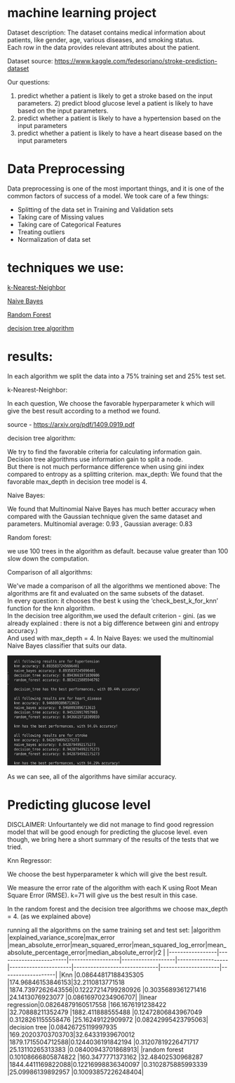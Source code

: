 #  machine learning project

Dataset description: 
The dataset contains medical information about patients, like gender, age, various diseases, and smoking status.  
Each row in the data provides relevant attributes about the patient.

Dataset source: https://www.kaggle.com/fedesoriano/stroke-prediction-dataset

Our questions:
1) predict whether a patient is likely to get a stroke based on the input parameters.                                                                     2) predict blood glucose level a patient is likely to have based on the input parameters.
3) predict whether a patient is likely to have a hypertension based on the input parameters
4) predict whether a patient is likely to have a heart disease based on the input parameters

# Data Preprocessing
Data preprocessing is one of the most important things, and it is one of the common factors of success of a model.
We took care of a few things:

* Splitting of the data set in Training and Validation sets
* Taking care of Missing values
* Taking care of Categorical Features
* Treating outliers
* Normalization of data set

# techniques we use:

<a href=https://en.wikipedia.org/wiki/K-nearest_neighbors_algorithm>k-Nearest-Neighbor</a>

<a href=https://en.wikipedia.org/wiki/Naive_Bayes_classifier>Naive Bayes</a>

<a href=https://en.wikipedia.org/wiki/Random_forest>Random Forest</a>

<a href=https://en.wikipedia.org/wiki/Decision_tree_learning>decision tree algorithm</a>


# results:

In each algorithm we split the data into a 75% training set and 25% test set.  

k-Nearest-Neighbor:

In each question, We choose the favorable hyperparameter k which will give the best result according to a method we found.

source - https://arxiv.org/pdf/1409.0919.pdf 

decision tree algorithm: 

We try to find the favorable criteria for calculating information gain.
Decision tree algorithms use information gain to split a node.   
But there is not much performance difference when using gini index compared to entropy as a splitting criterion.
max_depth: We found that the favorable max_depth in decision tree model is 4.
 
Naive Bayes:

We found that Multinomial Naive Bayes has much better accuracy when compared with the Gaussian technique given the same dataset and parameters.
Multinomial average: 0.93 , Gaussian average: 0.83

Random forest:

we use 100 trees in the algorithm as default. because value greater than 100 slow down the computation.

Comparison of all algorithms:

We've made a comparison of all the algorithms we mentioned above: 
The algorithms are fit and evaluated on the same subsets of the dataset.    
In every question: it chooses the best k using the ‘check_best_k_for_knn’ function for the knn algorithm.   
In the decision tree algorithm,we used the default criterion - gini.
(as we already explained : there is not a big difference between gini and entropy accuracy.)  
And used with max_depth = 4.
In Naive Bayes: we used the multinomial Naive Bayes classifier that suits our data.


<img src="/images/classification_algorithms _results.jpeg" alt="classification_algorithms_results" height="250" width="350" >


As we can see, all of the algorithms have similar accuracy.

# Predicting glucose level
DISCLAIMER:
Unfourtantely we did not manage to find good regression model that will be good enough for predicting the glucose level. even though, we bring here a short summary of the results of the tests that we tried.

Knn Regressor:

We choose the best hyperparameter k which will give the best result.

We measure the error rate of the algorithm with each K using Root Mean Square Error (RMSE).
k=71 will give us the best result in this case.

In the random forest and the decision tree algorithms we choose max_depth = 4. (as we explained above)

running all the algorithms on the same training set and test set:
 |algorithm        |explained_variance_score|max_error         |mean_absolute_error|mean_squared_error|mean_squared_log_error|mean_absolute_percentage_error|median_absolute_error|r2                 |
|-----------------|------------------------|------------------|-------------------|------------------|----------------------|------------------------------|---------------------|-------------------|
|Knn              |0.08644817188435305     |174.96846153846153|32.2110813771518   |1874.7397262643556|0.12227214799280926   |0.3035689361271416            |24.1413076923077     |0.08616970234906707|
|linear regression|0.08264879160517558     |166.1676191238422 |32.70888211352479  |1882.411888555488 |0.12472806843967049   |0.3128261155558476            |25.16249122909972    |0.08242995423795063|
|decision tree    |0.08426725119997935     |169.20203703703703|32.64331939670012  |1879.1715504712588|0.1244036191842194    |0.31207819226471717           |25.13110265313383    |0.08400943701868913|
|random forest    |0.10108666805874822     |160.3477771373162 |32.48402530968287  |1844.4411169822088|0.12216998836340097   |0.3102875885993339            |25.09986139892957    |0.10093857226248404|




 
